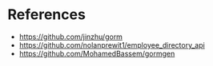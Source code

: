 # References
- https://github.com/jinzhu/gorm
- https://github.com/nolanprewit1/employee_directory_api
- https://github.com/MohamedBassem/gormgen
